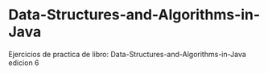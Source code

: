 # Data-Structures-and-Algorithms-in-Java
Ejercicios de practica de libro: Data-Structures-and-Algorithms-in-Java edicion 6